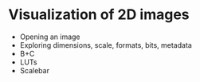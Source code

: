 # Visualization of 2D images

- Opening an image  
- Exploring dimensions, scale, formats, bits, metadata  
- B+C  
- LUTs  
- Scalebar  

